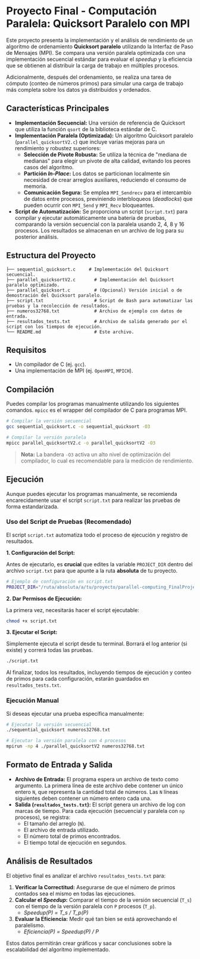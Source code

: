 # Proyecto Final - Computación Paralela: Quicksort Paralelo con MPI

Este proyecto presenta la implementación y el análisis de rendimiento de un algoritmo de ordenamiento **Quicksort paralelo** utilizando la Interfaz de Paso de Mensajes (MPI). Se compara una versión paralela optimizada con una implementación secuencial estándar para evaluar el _speedup_ y la eficiencia que se obtienen al distribuir la carga de trabajo en múltiples procesos.

Adicionalmente, después del ordenamiento, se realiza una tarea de cómputo (conteo de números primos) para simular una carga de trabajo más completa sobre los datos ya distribuidos y ordenados.

## Características Principales

*   **Implementación Secuencial:** Una versión de referencia de Quicksort que utiliza la función `qsort` de la biblioteca estándar de C.
*   **Implementación Paralela (Optimizada):** Un algoritmo Quicksort paralelo (`parallel_quicksortV2.c`) que incluye varias mejoras para un rendimiento y robustez superiores:
    *   **Selección de Pivote Robusta:** Se utiliza la técnica de "mediana de medianas" para elegir un pivote de alta calidad, evitando los peores casos del algoritmo.
    *   **Partición _In-Place_:** Los datos se particionan localmente sin necesidad de crear arreglos auxiliares, reduciendo el consumo de memoria.
    *   **Comunicación Segura:** Se emplea `MPI_Sendrecv` para el intercambio de datos entre procesos, previniendo interbloqueos (_deadlocks_) que pueden ocurrir con `MPI_Send` y `MPI_Recv` bloqueantes.
*   **Script de Automatización:** Se proporciona un script (`script.txt`) para compilar y ejecutar automáticamente una batería de pruebas, comparando la versión secuencial con la paralela usando 2, 4, 8 y 16 procesos. Los resultados se almacenan en un archivo de log para su posterior análisis.

## Estructura del Proyecto

```
├── sequential_quicksort.c     # Implementación del Quicksort secuencial.
├── parallel_quicksortV2.c       # Implementación del Quicksort paralelo optimizado.
├── parallel_quicksort.c         # (Opcional) Versión inicial o de demostración del Quicksort paralelo.
├── script.txt                   # Script de Bash para automatizar las pruebas y la recolección de resultados.
├── numeros32768.txt             # Archivo de ejemplo con datos de entrada.
├── resultados_tests.txt         # Archivo de salida generado por el script con los tiempos de ejecución.
└── README.md                    # Este archivo.
```

## Requisitos

*   Un compilador de C (ej. `gcc`).
*   Una implementación de MPI (ej. `OpenMPI`, `MPICH`).

## Compilación

Puedes compilar los programas manualmente utilizando los siguientes comandos. `mpicc` es el wrapper del compilador de C para programas MPI.

```bash
# Compilar la versión secuencial
gcc sequential_quicksort.c -o sequential_quicksort -O3

# Compilar la versión paralela
mpicc parallel_quicksortV2.c -o parallel_quicksortV2 -O3
```

> **Nota:** La bandera `-O3` activa un alto nivel de optimización del compilador, lo cual es recomendable para la medición de rendimiento.

## Ejecución

Aunque puedes ejecutar los programas manualmente, se recomienda encarecidamente usar el script `script.txt` para realizar las pruebas de forma estandarizada.

### Uso del Script de Pruebas (Recomendado)

El script `script.txt` automatiza todo el proceso de ejecución y registro de resultados.

**1. Configuración del Script:**

Antes de ejecutarlo, es **crucial** que edites la variable `PROJECT_DIR` dentro del archivo `script.txt` para que apunte a la ruta **absoluta** de tu proyecto.

```bash
# Ejemplo de configuración en script.txt
PROJECT_DIR="/ruta/absoluta/a/tu/proyecto/parallel-computing_FinalProject"
```

**2. Dar Permisos de Ejecución:**

La primera vez, necesitarás hacer el script ejecutable:

```bash
chmod +x script.txt
```

**3. Ejecutar el Script:**

Simplemente ejecuta el script desde tu terminal. Borrará el log anterior (si existe) y correrá todas las pruebas.

```bash
./script.txt
```

Al finalizar, todos los resultados, incluyendo tiempos de ejecución y conteo de primos para cada configuración, estarán guardados en `resultados_tests.txt`.

### Ejecución Manual

Si deseas ejecutar una prueba específica manualmente:

```bash
# Ejecutar la versión secuencial
./sequential_quicksort numeros32768.txt

# Ejecutar la versión paralela con 4 procesos
mpirun -np 4 ./parallel_quicksortV2 numeros32768.txt
```

## Formato de Entrada y Salida

*   **Archivo de Entrada:** El programa espera un archivo de texto como argumento. La primera línea de este archivo debe contener un único entero `N`, que representa la cantidad total de números. Las `N` líneas siguientes deben contener un número entero cada una.
*   **Salida (`resultados_tests.txt`):** El script genera un archivo de log con marcas de tiempo. Para cada ejecución (secuencial y paralela con `np` procesos), se registra:
    *   El tamaño del arreglo (`N`).
    *   El archivo de entrada utilizado.
    *   El número total de primos encontrados.
    *   El tiempo total de ejecución en segundos.

## Análisis de Resultados

El objetivo final es analizar el archivo `resultados_tests.txt` para:
1.  **Verificar la Correctitud:** Asegurarse de que el número de primos contados sea el mismo en todas las ejecuciones.
2.  **Calcular el _Speedup_:** Comparar el tiempo de la versión secuencial (`T_s`) con el tiempo de la versión paralela con `P` procesos (`T_p`).
    *   _Speedup(P) = T_s / T_p(P)_
3.  **Evaluar la Eficiencia:** Medir qué tan bien se está aprovechando el paralelismo.
    *   _Eficiencia(P) = Speedup(P) / P_

Estos datos permitirán crear gráficos y sacar conclusiones sobre la escalabilidad del algoritmo implementado.
